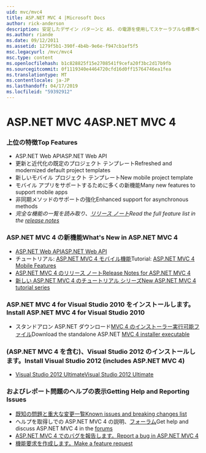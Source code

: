 ```yaml
---
uid: mvc/mvc4
title: ASP.NET MVC 4 |Microsoft Docs
author: rick-anderson
description: 安定したデザイン パターンと AS. の電源を使用してスケーラブルな標準ベースの web アプリケーションを構築するためのフレームワークを ASP.NET MVC 4 の ASP.NET MVC 4 には.
ms.author: riande
ms.date: 09/12/2011
ms.assetid: 1279f5b1-390f-4b4b-9e6e-f947cb1ef5f5
msc.legacyurl: /mvc/mvc4
msc.type: content
ms.openlocfilehash: b1c828825f15e2708541f9cefa20f3bc2d17b9fb
ms.sourcegitcommit: 0f1119340e4464720cfd16d0ff15764746ea1fea
ms.translationtype: MT
ms.contentlocale: ja-JP
ms.lasthandoff: 04/17/2019
ms.locfileid: "59392912"
---
```

# <a name="aspnet-mvc-4"></a><span data-ttu-id="744fe-103">ASP.NET MVC 4</span><span class="sxs-lookup"><span data-stu-id="744fe-103">ASP.NET MVC 4</span></span>

### <a name="top-features"></a><span data-ttu-id="744fe-104">上位の特徴</span><span class="sxs-lookup"><span data-stu-id="744fe-104">Top Features</span></span>

- <span data-ttu-id="744fe-105">ASP.NET Web API</span><span class="sxs-lookup"><span data-stu-id="744fe-105">ASP.NET Web API</span></span>
- <span data-ttu-id="744fe-106">更新と近代化の既定のプロジェクト テンプレート</span><span class="sxs-lookup"><span data-stu-id="744fe-106">Refreshed and modernized default project templates</span></span>
- <span data-ttu-id="744fe-107">新しいモバイル プロジェクト テンプレート</span><span class="sxs-lookup"><span data-stu-id="744fe-107">New mobile project template</span></span>
- <span data-ttu-id="744fe-108">モバイル アプリをサポートするために多くの新機能</span><span class="sxs-lookup"><span data-stu-id="744fe-108">Many new features to support mobile apps</span></span>
- <span data-ttu-id="744fe-109">非同期メソッドのサポートの強化</span><span class="sxs-lookup"><span data-stu-id="744fe-109">Enhanced support for asynchronous methods</span></span>
- <span data-ttu-id="744fe-110">*完全な機能の一覧を読み取り、[リリース ノート](../whitepapers/mvc4-release-notes.md)*</span><span class="sxs-lookup"><span data-stu-id="744fe-110">*Read the full feature list in the [release notes](../whitepapers/mvc4-release-notes.md)*</span></span>


### <a name="whats-new-in-aspnet-mvc-4"></a><span data-ttu-id="744fe-111">ASP.NET MVC 4 の新機能</span><span class="sxs-lookup"><span data-stu-id="744fe-111">What's New in ASP.NET MVC 4</span></span>

- [<span data-ttu-id="744fe-112">ASP.NET Web API</span><span class="sxs-lookup"><span data-stu-id="744fe-112">ASP.NET Web API</span></span>](../web-api/index.md)
- <span data-ttu-id="744fe-113">チュートリアル: [ASP.NET MVC 4 モバイル機能](overview/older-versions/aspnet-mvc-4-mobile-features.md)</span><span class="sxs-lookup"><span data-stu-id="744fe-113">Tutorial: [ASP.NET MVC 4 Mobile Features](overview/older-versions/aspnet-mvc-4-mobile-features.md)</span></span>
- [<span data-ttu-id="744fe-114">ASP.NET MVC 4 のリリース ノート</span><span class="sxs-lookup"><span data-stu-id="744fe-114">Release Notes for ASP.NET MVC 4</span></span>](../whitepapers/mvc4-release-notes.md)
- [<span data-ttu-id="744fe-115">新しい ASP.NET MVC 4 のチュートリアル シリーズ</span><span class="sxs-lookup"><span data-stu-id="744fe-115">New ASP.NET MVC 4 tutorial series</span></span>](overview/older-versions/getting-started-with-aspnet-mvc4/intro-to-aspnet-mvc-4.md)


### <a name="install-aspnet-mvc-4-for-visual-studio-2010"></a><span data-ttu-id="744fe-116">ASP.NET MVC 4 for Visual Studio 2010 をインストールします。</span><span class="sxs-lookup"><span data-stu-id="744fe-116">Install ASP.NET MVC 4 for Visual Studio 2010</span></span>

- <span data-ttu-id="744fe-117">スタンドアロン ASP.NET ダウンロード[MVC 4 のインストーラー実行可能ファイル](https://www.microsoft.com/download/details.aspx?id=30683)</span><span class="sxs-lookup"><span data-stu-id="744fe-117">Download the standalone ASP.NET [MVC 4 installer executable](https://www.microsoft.com/download/details.aspx?id=30683)</span></span>


### <a name="install-visual-studio-2012-includes-aspnet-mvc-4"></a><span data-ttu-id="744fe-118">(ASP.NET MVC 4 を含む)、Visual Studio 2012 のインストールします。</span><span class="sxs-lookup"><span data-stu-id="744fe-118">Install Visual Studio 2012 (includes ASP.NET MVC 4)</span></span>

- [<span data-ttu-id="744fe-119">Visual Studio 2012 Ultimate</span><span class="sxs-lookup"><span data-stu-id="744fe-119">Visual Studio 2012 Ultimate</span></span>](https://go.microsoft.com/fwlink/?linkid=247148)


### <a name="getting-help-and-reporting-issues"></a><span data-ttu-id="744fe-120">およびレポート問題のヘルプの表示</span><span class="sxs-lookup"><span data-stu-id="744fe-120">Getting Help and Reporting Issues</span></span>

- [<span data-ttu-id="744fe-121">既知の問題と重大な変更一覧</span><span class="sxs-lookup"><span data-stu-id="744fe-121">Known issues and breaking changes list</span></span>](../whitepapers/mvc4-release-notes.md#_Toc303253815)
- <span data-ttu-id="744fe-122">ヘルプを取得しでの ASP.NET MVC 4 の説明、[フォーラム](https://forums.asp.net/1146.aspx)</span><span class="sxs-lookup"><span data-stu-id="744fe-122">Get help and discuss ASP.NET MVC 4 in the [forums](https://forums.asp.net/1146.aspx)</span></span>
- [<span data-ttu-id="744fe-123">ASP.NET MVC 4 でのバグを報告します。</span><span class="sxs-lookup"><span data-stu-id="744fe-123">Report a bug in ASP.NET MVC 4</span></span>](https://github.com/aspnet/AspNetWebStack/issues)
- [<span data-ttu-id="744fe-124">機能要求を作成します。</span><span class="sxs-lookup"><span data-stu-id="744fe-124">Make a feature request</span></span>](http://aspnet.uservoice.com/forums/41201-asp-net-mvc)
